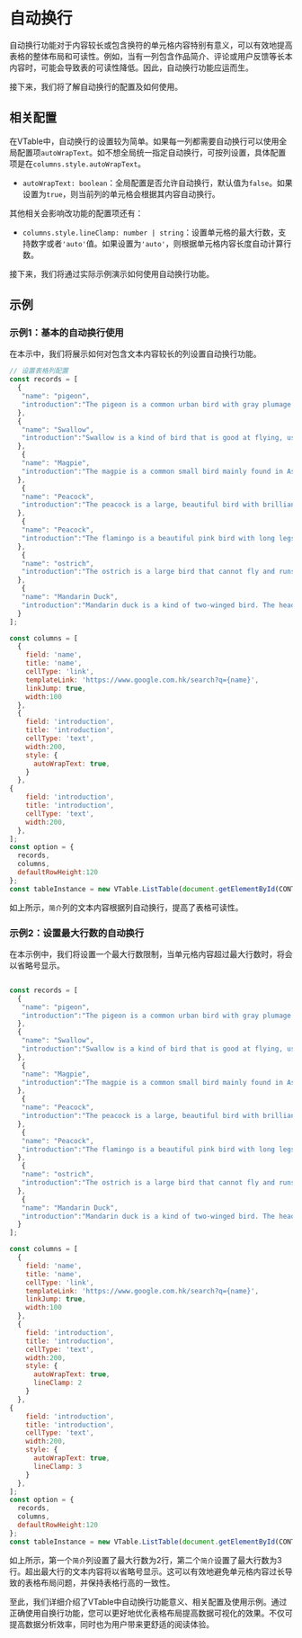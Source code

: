 # 自动换行

自动换行功能对于内容较长或包含换符的单元格内容特别有意义，可以有效地提高表格的整体布局和可读性。例如，当有一列包含作品简介、评论或用户反馈等长本内容时，可能会导致表的可读性降低。因此，自动换行功能应运而生。

接下来，我们将了解自动换行的配置及如何使用。

## 相关配置

在VTable中，自动换行的设置较为简单。如果每一列都需要自动换行可以使用全局配置项`autoWrapText`。如不想全局统一指定自动换行，可按列设置，具体配置项是在`columns.style.autoWrapText`。

- `autoWrapText: boolean`：全局配置是否允许自动换行，默认值为`false`。如果设置为`true`，则当前列的单元格会根据其内容自动换行。

其他相关会影响改功能的配置项还有：

- `columns.style.lineClamp: number | string`：设置单元格的最大行数，支持数字或者`'auto'`值。如果设置为`'auto'`，则根据单元格内容长度自动计算行数。

接下来，我们将通过实际示例演示如何使用自动换行功能。

## 示例

### 示例1：基本的自动换行使用

在本示中，我们将展示如何对包含文本内容较长的列设置自动换行功能。

```javascript livedemo template=vtable
// 设置表格列配置
const records = [
  {
   "name": "pigeon",
   "introduction":"The pigeon is a common urban bird with gray plumage and a short, stout beak"
  },
  {
   "name": "Swallow",
   "introduction":"Swallow is a kind of bird that is good at flying, usually perches near houses and buildings."
  },
   {
   "name": "Magpie",
   "introduction":"The magpie is a common small bird mainly found in Asia. They are small in size with a black head and throat, gray back and white belly. Magpies are social animals and often live in woods Breeding nests in China or in urban parks, feeding on insects, fruit and seeds. They are also highly intelligent and social, and are considered an intelligent, playful bird."
  },
   {
   "name": "Peacock",
   "introduction":"The peacock is a large, beautiful bird with brilliant blue-green plumage and a long tail. Native to South Asia, it feeds on insects, fruit, and seeds."
  },
   {
   "name": "Peacock",
   "introduction":"The flamingo is a beautiful pink bird with long legs and neck, good at swimming, and is a common bird in tropical areas."
  },
   {
   "name": "ostrich",
   "introduction":"The ostrich is a large bird that cannot fly and runs fast. It is one of the largest birds in the world",
  },
   {
   "name": "Mandarin Duck",
   "introduction":"Mandarin duck is a kind of two-winged bird. The head of the male bird is blue and the head of the female bird is brown. It usually perches and mates in pairs. It is one of the symbols in Chinese culture.",
  }
];

const columns = [
  {
    field: 'name',
    title: 'name',
    cellType: 'link',
    templateLink: 'https://www.google.com.hk/search?q={name}',
    linkJump: true,
    width:100
  },
  {
    field: 'introduction',
    title: 'introduction',
    cellType: 'text',
    width:200,
    style: {
      autoWrapText: true,
    }
  },
{
    field: 'introduction',
    title: 'introduction',
    cellType: 'text',
    width:200,
  },
];
const option = {
  records,
  columns,
  defaultRowHeight:120
};
const tableInstance = new VTable.ListTable(document.getElementById(CONTAINER_ID), option);
```

如上所示，`简介`列的文本内容根据列自动换行，提高了表格可读性。

### 示例2：设置最大行数的自动换行

在本示例中，我们将设置一个最大行数限制，当单元格内容超过最大行数时，将会以省略号显示。

```javascript livedemo template=vtable

const records = [
  {
   "name": "pigeon",
   "introduction":"The pigeon is a common urban bird with gray plumage and a short, stout beak"
  },
  {
   "name": "Swallow",
   "introduction":"Swallow is a kind of bird that is good at flying, usually perches near houses and buildings."
  },
   {
   "name": "Magpie",
   "introduction":"The magpie is a common small bird mainly found in Asia. They are small in size with a black head and throat, gray back and white belly. Magpies are social animals and often live in woods Breeding nests in China or in urban parks, feeding on insects, fruit and seeds. They are also highly intelligent and social, and are considered an intelligent, playful bird."
  },
   {
   "name": "Peacock",
   "introduction":"The peacock is a large, beautiful bird with brilliant blue-green plumage and a long tail. Native to South Asia, it feeds on insects, fruit, and seeds."
  },
   {
   "name": "Peacock",
   "introduction":"The flamingo is a beautiful pink bird with long legs and neck, good at swimming, and is a common bird in tropical areas."
  },
   {
   "name": "ostrich",
   "introduction":"The ostrich is a large bird that cannot fly and runs fast. It is one of the largest birds in the world",
  },
   {
   "name": "Mandarin Duck",
   "introduction":"Mandarin duck is a kind of two-winged bird. The head of the male bird is blue and the head of the female bird is brown. It usually perches and mates in pairs. It is one of the symbols in Chinese culture.",
  }
];

const columns = [
  {
    field: 'name',
    title: 'name',
    cellType: 'link',
    templateLink: 'https://www.google.com.hk/search?q={name}',
    linkJump: true,
    width:100
  },
  {
    field: 'introduction',
    title: 'introduction',
    cellType: 'text',
    width:200,
    style: {
      autoWrapText: true,
      lineClamp: 2
    }
  },
{
    field: 'introduction',
    title: 'introduction',
    cellType: 'text',
    width:200,
    style: {
      autoWrapText: true,
      lineClamp: 3
    }
  },
];
const option = {
  records,
  columns,
  defaultRowHeight:120
};
const tableInstance = new VTable.ListTable(document.getElementById(CONTAINER_ID), option);

```

如上所示，第一个`简介`列设置了最大行数为2行，第二个`简介`设置了最大行数为3行。超出最大行的文本内容将以省略号显示。这可以有效地避免单元格内容过长导致的表格布局问题，并保持表格行高的一致性。

至此，我们详细介绍了VTable中自动换行功能意义、相关配置及使用示例。通过正确使用自换行功能，您可以更好地优化表格布局提高数据可视化的效果。不仅可提高数据分析效率，同时也为用户带来更舒适的阅读体验。